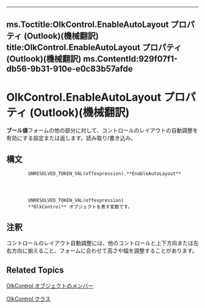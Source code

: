 

---
ms.Toctitle:OlkControl.EnableAutoLayout プロパティ (Outlook)(機械翻訳)
title:OlkControl.EnableAutoLayout プロパティ (Outlook)(機械翻訳)
ms.ContentId:929f07f1-db56-9b31-910e-e0c83b57afde
---
# OlkControl.EnableAutoLayout プロパティ (Outlook)(機械翻訳)




**ブール値**フォームの他の部分に対して、コントロールのレイアウトの自動調整を有効にする設定または返します。読み取り/書き込み。

## 構文

            UNRESOLVED_TOKEN_VAL(offexpression).**EnableAutoLayout**




            UNRESOLVED_TOKEN_VAL(offexpression)
            **OlkControl** オブジェクトを表す変数です。



## 注釈
コントロールのレイアウト自動調整には、他のコントロールと上下方向または左右方向に揃えること、フォームに合わせて高さや幅を調整することがあります。



## Related Topics

[OlkControl オブジェクトのメンバー](9c42f23f-fc93-a5ac-6a6e-bd64ce49c01d.md)

[OlkControl クラス](426a3ce8-9103-d72e-13ee-9fb47ae0eb07.md)




